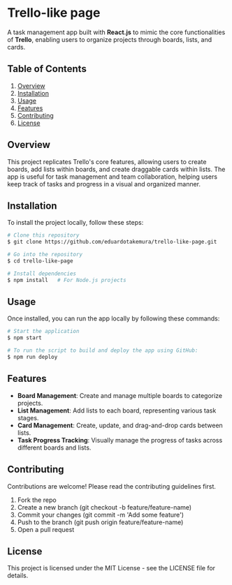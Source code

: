 # Trello-like page

A task management app built with **React.js** to mimic the core functionalities of **Trello**, enabling users to organize projects through boards, lists, and cards.

## Table of Contents
1. [Overview](#overview)
2. [Installation](#installation)
3. [Usage](#usage)
4. [Features](#features)
5. [Contributing](#contributing)
6. [License](#license)

## Overview

This project replicates Trello's core features, allowing users to create boards, add lists within boards, and create draggable cards within lists. The app is useful for task management and team collaboration, helping users keep track of tasks and progress in a visual and organized manner.

## Installation

To install the project locally, follow these steps:

```bash
# Clone this repository
$ git clone https://github.com/eduardotakemura/trello-like-page.git

# Go into the repository
$ cd trello-like-page

# Install dependencies
$ npm install   # For Node.js projects
```

## Usage

Once installed, you can run the app locally by following these commands:

```bash
# Start the application
$ npm start

# To run the script to build and deploy the app using GitHub:
$ npm run deploy
```

## Features
- **Board Management**: Create and manage multiple boards to categorize projects.
- **List Management**: Add lists to each board, representing various task stages.
- **Card Management**: Create, update, and drag-and-drop cards between lists.
- **Task Progress Tracking**: Visually manage the progress of tasks across different boards and lists.

## Contributing
Contributions are welcome! Please read the contributing guidelines first.

1. Fork the repo
2. Create a new branch (git checkout -b feature/feature-name)
3. Commit your changes (git commit -m 'Add some feature')
4. Push to the branch (git push origin feature/feature-name)
5. Open a pull request

## License
This project is licensed under the MIT License - see the LICENSE file for details.
